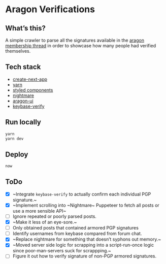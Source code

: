 # Aragon Verifications

## What’s this?

A simple crawler to parse all the signatures available in the [aragon membership thread](https://forum.aragon.org/t/aragon-cooperative-membership-thread/463) in order to showcase 
how many people had verified themselves.

## Tech stack

* [create-next-app](https://github.com/segmentio/create-next-app) 
* [yarn](https://yarnpkg.com/lang/en/docs/cli/create/)
* [styled components](https://www.styled-components.com/)
* [nightmare](https://github.com/segmentio/nightmare)
* [aragon-ui](https://github.com/aragon/aragon-ui)
* [keybase-verify](https://github.com/jjperezaguinaga/keybase-verify)

## Run locally

```bash
yarn
yarn dev
```

## Deploy
```bash
now
```

## ToDo

* [X] ~Integrate `keybase-verify` to actually confirm each individual PGP signature.~
* [X] ~Implement scrolling into ~Nightmare~ Puppeteer to fetch all posts or use a more sensible API~
* [ ] Ignore repeated or poorly parsed posts.
* [X] ~Make it less of an eye-sore.~
* [ ] Only obtained posts that contained armored PGP signatures
* [ ] Identify usernames from keybase compared from forum chat.
* [X] ~Replace nightmare for something that doesn’t syphons out memory.~
* [X] ~Moved server side logic for scrapping into a script-run-once logic since poor-man-servers suck for scrappping.~
* [ ] Figure it out how to verify signature of non-PGP armored signatures.